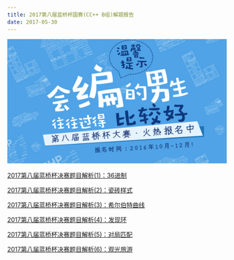 ```yaml
---
title: 2017第八届蓝桥杯国赛(CC++ B组)解题报告
date: 2017-05-30
---
```




![](https://raw.githubusercontent.com/smilelc3/blog/main/images/2017第八届蓝桥杯国赛(CC++%20B组)解题报告/focus-02-1.jpg)

[2017第八届蓝桥杯决赛题目解析(1)：36进制](https://liuchang.men/2017/05/29/2017第八届蓝桥杯决赛题目解析(1)36进制/)

[2017第八届蓝桥杯决赛题目解析(2)：瓷砖样式](https://liuchang.men/2017/05/29/2017第八届蓝桥杯决赛题目解析(2)瓷砖样式/)

[2017第八届蓝桥杯决赛题目解析(3)：希尔伯特曲线](https://liuchang.men/2017/05/29/2017第八届蓝桥杯决赛题目解析(3)希尔伯特曲线/)

[2017第八届蓝桥杯决赛题目解析(4)：发现环](https://liuchang.men/2017/05/29/2017第八届蓝桥杯决赛题目解析(4)发现环/)

[2017第八届蓝桥杯决赛题目解析(5)：对局匹配](https://liuchang.men/2017/05/30/2017第八届蓝桥杯决赛题目解析(5)对局匹配/)

[2017第八届蓝桥杯决赛题目解析(6)：观光旅游](https://liuchang.men/2017/05/30/2017第八届蓝桥杯决赛题目解析(6)观光旅游/)
